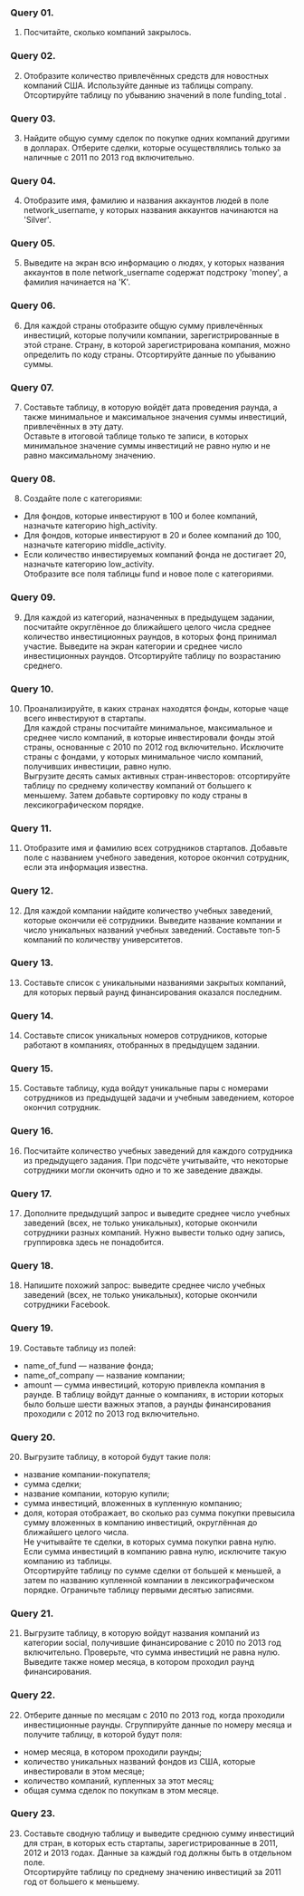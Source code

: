 ### Query 01.    
1. Посчитайте, сколько компаний закрылось.

### Query 02.  
2. Отобразите количество привлечённых средств для новостных компаний США. Используйте данные из таблицы company. Отсортируйте таблицу по убыванию значений в поле funding_total .

### Query 03.      
3. Найдите общую сумму сделок по покупке одних компаний другими в долларах. Отберите сделки, которые осуществлялись только за наличные с 2011 по 2013 год включительно.

### Query 04.  
4. Отобразите имя, фамилию и названия аккаунтов людей в поле network_username, у которых названия аккаунтов начинаются на 'Silver'.

### Query 05.  
5. Выведите на экран всю информацию о людях, у которых названия аккаунтов в поле network_username содержат подстроку 'money', а фамилия начинается на 'K'.

### Query 06.  
6. Для каждой страны отобразите общую сумму привлечённых инвестиций, которые получили компании, зарегистрированные в этой стране. Страну, в которой зарегистрирована компания, можно определить по коду страны. Отсортируйте данные по убыванию суммы.

### Query 07.  
7. Составьте таблицу, в которую войдёт дата проведения раунда, а также минимальное и максимальное значения суммы инвестиций, привлечённых в эту дату.    
Оставьте в итоговой таблице только те записи, в которых минимальное значение суммы инвестиций не равно нулю и не равно максимальному значению.   

### Query 08.  
8. Создайте поле с категориями:
  - Для фондов, которые инвестируют в 100 и более компаний, назначьте категорию high_activity.
  - Для фондов, которые инвестируют в 20 и более компаний до 100, назначьте категорию middle_activity.
  - Если количество инвестируемых компаний фонда не достигает 20, назначьте категорию low_activity.    
Отобразите все поля таблицы fund и новое поле с категориями.    

### Query 09.  
9. Для каждой из категорий, назначенных в предыдущем задании, посчитайте округлённое до ближайшего целого числа среднее количество инвестиционных раундов, в которых фонд принимал участие. Выведите на экран категории и среднее число инвестиционных раундов. Отсортируйте таблицу по возрастанию среднего.  

### Query 10.  
10. Проанализируйте, в каких странах находятся фонды, которые чаще всего инвестируют в стартапы.     
Для каждой страны посчитайте минимальное, максимальное и среднее число компаний, в которые инвестировали фонды этой страны, основанные с 2010 по 2012 год включительно. Исключите страны с фондами, у которых минимальное число компаний, получивших инвестиции, равно нулю.     
Выгрузите десять самых активных стран-инвесторов: отсортируйте таблицу по среднему количеству компаний от большего к меньшему. Затем добавьте сортировку по коду страны в лексикографическом порядке.    

### Query 11.  
11. Отобразите имя и фамилию всех сотрудников стартапов. Добавьте поле с названием учебного заведения, которое окончил сотрудник, если эта информация известна.   

### Query 12.  
12. Для каждой компании найдите количество учебных заведений, которые окончили её сотрудники. Выведите название компании и число уникальных названий учебных заведений. Составьте топ-5 компаний по количеству университетов.    
### Query 13.  
13. Составьте список с уникальными названиями закрытых компаний, для которых первый раунд финансирования оказался последним.   

### Query 14.  
14. Составьте список уникальных номеров сотрудников, которые работают в компаниях, отобранных в предыдущем задании.

### Query 15.  
15. Составьте таблицу, куда войдут уникальные пары с номерами сотрудников из предыдущей задачи и учебным заведением, которое окончил сотрудник.

### Query 16.  
16. Посчитайте количество учебных заведений для каждого сотрудника из предыдущего задания. При подсчёте учитывайте, что некоторые сотрудники могли окончить одно и то же заведение дважды.    

### Query 17.  
17. Дополните предыдущий запрос и выведите среднее число учебных заведений (всех, не только уникальных), которые окончили сотрудники разных компаний. Нужно вывести только одну запись, группировка здесь не понадобится.

### Query 18.  
18. Напишите похожий запрос: выведите среднее число учебных заведений (всех, не только уникальных), которые окончили сотрудники Facebook.

### Query 19.  
19. Составьте таблицу из полей:
 - name_of_fund — название фонда;
 - name_of_company — название компании;
 - amount — сумма инвестиций, которую привлекла компания в раунде.
В таблицу войдут данные о компаниях, в истории которых было больше шести важных этапов, а раунды финансирования проходили с 2012 по 2013 год включительно.

### Query 20.  
20. Выгрузите таблицу, в которой будут такие поля:
 - название компании-покупателя;
 - сумма сделки;
 - название компании, которую купили;
 - сумма инвестиций, вложенных в купленную компанию;
 - доля, которая отображает, во сколько раз сумма покупки превысила сумму вложенных в компанию инвестиций, округлённая до ближайшего целого числа.      
Не учитывайте те сделки, в которых сумма покупки равна нулю. Если сумма инвестиций в компанию равна нулю, исключите такую компанию из таблицы.       
Отсортируйте таблицу по сумме сделки от большей к меньшей, а затем по названию купленной компании в лексикографическом порядке. Ограничьте таблицу первыми десятью записями.

### Query 21.  
21. Выгрузите таблицу, в которую войдут названия компаний из категории social, получившие финансирование с 2010 по 2013 год включительно. Проверьте, что сумма инвестиций не равна нулю. Выведите также номер месяца, в котором проходил раунд финансирования.

### Query 22.  
22. Отберите данные по месяцам с 2010 по 2013 год, когда проходили инвестиционные раунды. 
Сгруппируйте данные по номеру месяца и получите таблицу, в которой будут поля:
 - номер месяца, в котором проходили раунды;
 - количество уникальных названий фондов из США, которые инвестировали в этом месяце;
 - количество компаний, купленных за этот месяц;
 - общая сумма сделок по покупкам в этом месяце.

### Query 23.  
23. Составьте сводную таблицу и выведите среднюю сумму инвестиций для стран, в которых есть стартапы,     зарегистрированные в 2011, 2012 и 2013 годах. Данные за каждый год должны быть в отдельном поле.    
Отсортируйте таблицу по среднему значению инвестиций за 2011 год от большего к меньшему.

